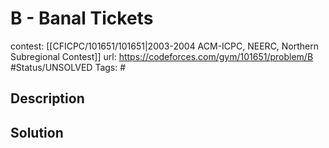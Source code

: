 # B - Banal Tickets

contest: [[CFICPC/101651/101651|2003-2004 ACM-ICPC, NEERC, Northern Subregional Contest]]
url: https://codeforces.com/gym/101651/problem/B
#Status/UNSOLVED
Tags: #

## Description

## Solution

